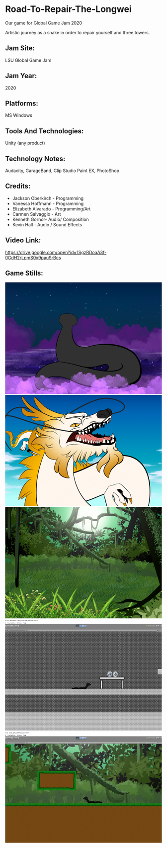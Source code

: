 # Road-To-Repair-The-Longwei
Our game for Global Game Jam 2020


Artistic journey as a snake in order to repair yourself and three towers.
## Jam Site: 
LSU Global Game Jam
## Jam Year: 
2020
## Platforms: 
MS Windows
## Tools And Technologies: 
Unity (any product)
## Technology Notes: 
Audacity, GarageBand, Clip Studio Paint EX, PhotoShop
## Credits: 
- Jackson Oberkirch - Programming
- Vanessa Hoffmann - Programming 
- Elizabeth Alvarado - Programming/Art 
- Carmen Salvaggio - Art
- Kenneth Gornor- Audio/ Composition
- Kevin Hall - Audio / Sound Effects 

## Video Link: 
https://drive.google.com/open?id=1SgzRDoaA3f-0GdH2rLpmS0x9pauSrBcs

## Game Stills: 
![Image description](snakegame/sneck.png)
![Image description](snakegame/drag.png)
![Image description](snakegame/jungle_1.png)
![Image description](snakegame/snake_game_-_mainmenu_-_pc_mac_linux_standalone_-_unity_2019.2.19f1_personal_dx11_2_2_2020_1_14_46_pm.png)
![Image description](snakegame/snake_game_-_mainmenu_-_pc_mac_linux_standalone_-_unity_2019.2.19f1_personal_dx11_2_2_2020_1_16_24_pm.png)
